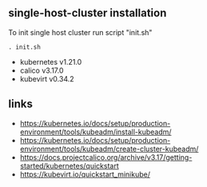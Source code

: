 ## single-host-cluster installation

To init single host cluster run script "init.sh"

`. init.sh`

- kubernetes v1.21.0
- calico v3.17.0
- kubevirt v0.34.2

## links
- https://kubernetes.io/docs/setup/production-environment/tools/kubeadm/install-kubeadm/
- https://kubernetes.io/docs/setup/production-environment/tools/kubeadm/create-cluster-kubeadm/
- https://docs.projectcalico.org/archive/v3.17/getting-started/kubernetes/quickstart
- https://kubevirt.io/quickstart_minikube/
